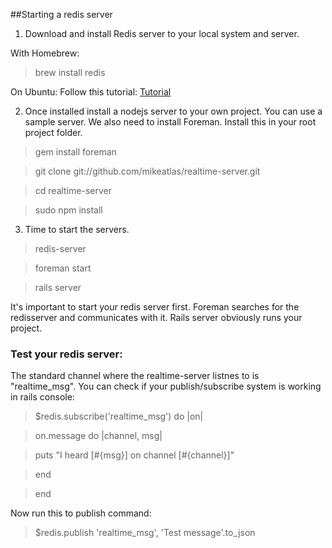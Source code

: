 ##Starting a redis server

1. Download and install Redis server to your local system and server.

With Homebrew: 

> brew install redis

On Ubuntu: Follow this tutorial: [Tutorial](https://www.digitalocean.com/community/tutorials/how-to-install-and-use-redis)

2. Once installed install a nodejs server to your own project. You can use a sample server. We also need to install Foreman. Install this in your root project folder.

> gem install foreman

> git clone git://github.com/mikeatlas/realtime-server.git

> cd realtime-server

> sudo npm install

3. Time to start the servers.

> redis-server

> foreman start

> rails server

It's important to start your redis server first. Foreman searches for the redisserver and communicates with it. Rails server obviously runs your project.

### Test your redis server:
The standard channel where the realtime-server listnes to is "realtime_msg".
You can check if your publish/subscribe system is working in rails console:

> $redis.subscribe('realtime_msg') do |on|

> on.message do |channel, msg|

> puts "I heard [#{msg}] on channel [#{channel}]"

> end

> end

Now run this to publish command:

> $redis.publish 'realtime_msg', 'Test message'.to_json











